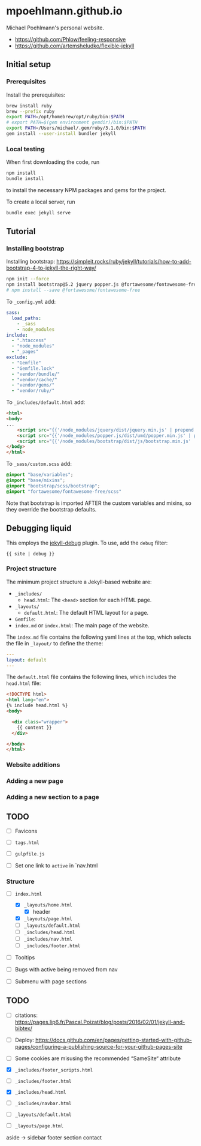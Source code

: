 # mpoehlmann.github.io

Michael Poehlmann's personal website.

- https://github.com/Phlow/feeling-responsive
- https://github.com/artemsheludko/flexible-jekyll

## Initial setup

### Prerequisites
Install the prerequisites:

```bash
brew install ruby
brew --prefix ruby
export PATH=/opt/homebrew/opt/ruby/bin:$PATH
# export PATH=$(gem environment gemdir)/bin:$PATH
export PATH=/Users/michael/.gem/ruby/3.1.0/bin:$PATH
gem install --user-install bundler jekyll
```

### Local testing

When first downloading the code, run

```bash
npm install
bundle install
```

to install the necessary NPM packages and gems for the project.

To create a local server, run

```bash
bundle exec jekyll serve
```


## Tutorial

### Installing bootstrap
Installing bootstrap: https://simpleit.rocks/ruby/jekyll/tutorials/how-to-add-bootstrap-4-to-jekyll-the-right-way/

```bash
npm init --force
npm install bootstrap@5.2 jquery popper.js @fortawesome/fontawesome-free
# npm install --save @fortawesome/fontawesome-free
```

To `_config.yml` add:
```yaml
sass:
  load_paths:
    - _sass
    - node_modules
include:
  - ".htaccess"
  - "node_modules"
  - "_pages"
exclude:
  - "Gemfile"
  - "Gemfile.lock"
  - "vendor/bundle/"
  - "vendor/cache/"
  - "vendor/gems/"
  - "vendor/ruby/"
```

To `_includes/default.html` add:
```html
<html>
<body>
...
	<script src="{{'/node_modules/jquery/dist/jquery.min.js' | prepend: site.baseurl}}"></script>
	<script src="{{'/node_modules/popper.js/dist/umd/popper.min.js' | prepend: site.baseurl}}"></script>
	<script src="{{'/node_modules/bootstrap/dist/js/bootstrap.min.js' | prepend: site.baseurl}}"></script>
</body>
</html>
```

To `_sass/custom.scss` add:
```scss
@import "base/variables";
@import "base/mixins";
@import "bootstrap/scss/bootstrap";
@import "fortawesome/fontawesome-free/scss"
```
Note that bootstrap is imported AFTER the custom variables and mixins, so they override the bootstrap defaults.

## Debugging liquid

This employs the [jekyll-debug](https://github.com/gemfarmer/jekyll-debug) plugin.
To use, add the `debug` filter:
```liquid
{{ site | debug }}
```

### Project structure

The minimum project structure a Jekyll-based website are:

- `_includes/`
  - `head.html`: The `<head>` section for each HTML page.
- `_layouts/`
  - `default.html`: The default HTML layout for a page.
- `Gemfile`:
- `index.md` or `index.html`: The main page of the website.

The `index.md` file contains the following yaml lines at the top, which selects the file in `_layout/` to define the theme:

```yaml
---
layout: default
---
```

The `default.html` file contains the following lines, which includes the `head.html` file:

```html
<!DOCTYPE html>
<html lang="en">
{% include head.html %}
<body>

  <div class="wrapper">
    {{ content }}
  </div>

</body>
</html>
```

### Website additions

### Adding a new page

### Adding a new section to a page


## TODO

- [ ] Favicons
- [ ] `tags.html`
- [ ] `gulpfile.js`
- [ ] Set one link to `active` in `nav.html


### Structure
- [ ] `index.html`
  - [x] `_layouts/home.html`
    - [x] header
  - [x] `_layouts/page.html`
  - [ ] `_layouts/default.html`
  - [ ] `_includes/head.html`
  - [ ] `_includes/nav.html`
  - [ ] `_includes/footer.html`

- [ ] Tooltips
- [ ] Bugs with active being removed from nav
- [ ] Submenu with page sections


## TODO
- [ ] citations: https://pages.lip6.fr/Pascal.Poizat/blog/posts/2016/02/01/jekyll-and-bibtex/
- [ ] Deploy: https://docs.github.com/en/pages/getting-started-with-github-pages/configuring-a-publishing-source-for-your-github-pages-site
- [ ] Some cookies are misusing the recommended “SameSite“ attribute

- [x] `_includes/footer_scripts.html`
- [ ] `_includes/footer.html`
- [x] `_includes/head.html`
- [ ] `_includes/navbar.html`
- [ ] `_layouts/default.html`
- [ ] `_layouts/page.html`

aside -> sidebar
footer
section
contact